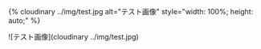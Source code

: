 {% cloudinary ../img/test.jpg alt="テスト画像" style="width: 100%; height: auto;" %}

![テスト画像](cloudinary ../img/test.jpg)